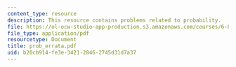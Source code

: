 ```yaml
---
content_type: resource
description: This resource contains problems related to probability.
file: https://ol-ocw-studio-app-production.s3.amazonaws.com/courses/6-041-probabilistic-systems-analysis-and-applied-probability-spring-2006/b20cb914fe3e342128462745d31d7a37_prob_errata.pdf
file_type: application/pdf
resourcetype: Document
title: prob_errata.pdf
uid: b20cb914-fe3e-3421-2846-2745d31d7a37
---
```

